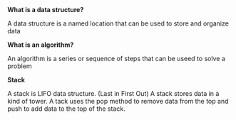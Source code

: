 <!DOCTYPE html>
<html>
<head>
<title>Data Structures In Java with Bro Code</title>
</head>
<body>
<strong>What is a data structure?</strong>
<p> A data structure is a named location that can be used to store and organize data</p>
<strong>What is an algorithm?</strong>
<p>An algorithm is a series or sequence of steps that can be useed to solve a problem</p>
<strong>Stack</strong>
<p>
A stack is LIFO data structure. (Last in First Out)
A stack stores data in a kind of tower.
A tack uses the pop method to remove data from the top and push to add data to the top of the stack.
</p>
</body>
</html>
